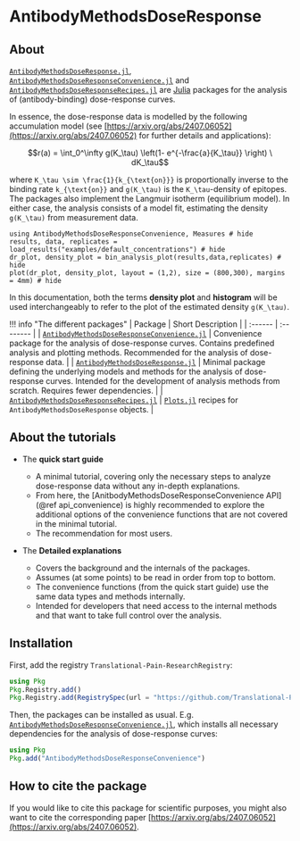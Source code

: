# AntibodyMethodsDoseResponse

## About

[`AntibodyMethodsDoseResponse.jl`](https://github.com/Translational-Pain-Research/AntibodyMethodsDoseResponse.jl), [`AntibodyMethodsDoseResponseConvenience.jl`](https://github.com/Translational-Pain-Research/AntibodyMethodsDoseResponseConvenience.jl) and [`AntibodyMethodsDoseResponseRecipes.jl`](https://github.com/Translational-Pain-Research/AntibodyMethodsDoseResponseRecipes.jl) are [Julia](https://julialang.org/) packages for the analysis of (antibody-binding) dose-response curves.

In essence, the dose-response data is modelled by the following accumulation model (see [https://arxiv.org/abs/2407.06052](https://arxiv.org/abs/2407.06052) for further details and applications):
```math
r(a) = \int_0^\infty g(K_\tau) \left(1- e^{-\frac{a}{K_\tau}} \right) \ dK_\tau
```
where ``K_\tau \sim \frac{1}{k_{\text{on}}}`` is proportionally inverse to the binding rate ``k_{\text{on}}`` and ``g(K_\tau)`` is the ``K_\tau``-density of epitopes. The packages also implement the Langmuir isotherm (equilibrium model). In either case, the analysis consists of a model fit, estimating the density ``g(K_\tau)`` from measurement data.

```@example index
using AntibodyMethodsDoseResponseConvenience, Measures # hide
results, data, replicates =  load_results("examples/default_concentrations") # hide
dr_plot, density_plot = bin_analysis_plot(results,data,replicates) # hide
plot(dr_plot, density_plot, layout = (1,2), size = (800,300), margins = 4mm) # hide
```

In this documentation, both the terms **density plot** and **histogram** will be used interchangeably to refer to the plot of the estimated density ``g(K_\tau)``.

!!! info "The different packages"
    | Package | Short Description |
    | :------ | :-------- |
    | [`AntibodyMethodsDoseResponseConvenience.jl`](https://github.com/Translational-Pain-Research/AntibodyMethodsDoseResponseConvenience.jl) | Convenience package for the analysis of dose-response curves. Contains predefined analysis and plotting methods. Recommended for the analysis of dose-response data. |
    | [`AntibodyMethodsDoseResponse.jl`](https://github.com/Translational-Pain-Research/AntibodyMethodsDoseResponse.jl) | Minimal package defining the underlying models and methods for the analysis of dose-response curves. Intended for the development of analysis methods from scratch. Requires fewer dependencies. |
    | [`AntibodyMethodsDoseResponseRecipes.jl`](https://github.com/Translational-Pain-Research/AntibodyMethodsDoseResponseRecipes.jl) |  [`Plots.jl`](https://docs.juliaplots.org/stable/) recipes for `AntibodyMethodsDoseResponse` objects. |



## About the tutorials

* The **quick start guide** 
    + A minimal tutorial, covering only the necessary steps to analyze dose-response data without any in-depth explanations. 
    + From here, the [AnitbodyMethodsDoseResponseConvenience API](@ref api_convenience) is highly recommended to explore the additional options of the convenience functions that are not covered in the minimal tutorial.
    + The recommendation for most users.

* The **Detailed explanations**
    + Covers the background and the internals of the packages.
    + Assumes (at some points) to be read in order from top to bottom.
    + The convenience functions (from the quick start guide) use the same data types and methods internally.
    + Intended for developers that need access to the internal methods and that want to take full control over the analysis.

## Installation

First, add the registry `Translational-Pain-ResearchRegistry`:

```julia
using Pkg
Pkg.Registry.add()
Pkg.Registry.add(RegistrySpec(url = "https://github.com/Translational-Pain-Research/Translational-Pain-ResearchRegistry"))
```

Then, the packages can be installed as usual. E.g. [`AntibodyMethodsDoseResponseConvenience.jl`](https://github.com/Translational-Pain-Research/AntibodyMethodsDoseResponseConvenience.jl), which installs all necessary dependencies for the analysis of dose-response curves:

```julia
using Pkg
Pkg.add("AntibodyMethodsDoseResponseConvenience")
```

## How to cite the package

If you would like to cite this package for scientific purposes, you might also want to cite the corresponding paper [https://arxiv.org/abs/2407.06052](https://arxiv.org/abs/2407.06052).
